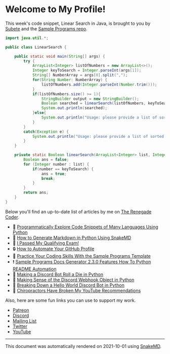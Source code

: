 # Welcome to My Profile!

This week's code snippet, Linear Search in Java, is brought to you by [Subete](https://subete.therenegadecoder.com/en/latest/) and the [Sample Programs repo](https://sample-programs.therenegadecoder.com/).

```Java
import java.util.*;

public class LinearSearch {

    public static void main(String[] args) {
        try {
            ArrayList<Integer> listOfNumbers = new ArrayList<>();
            Integer keyToSearch = Integer.parseInt(args[1]);
            String[] NumberArray = args[0].split(",");
            for(String Number: NumberArray) {
                listOfNumbers.add(Integer.parseInt(Number.trim()));
            }
            if(listOfNumbers.size() >= 1){
                StringBuilder output = new StringBuilder();
                Boolean searched = linearSearch(listOfNumbers, keyToSearch);
                System.out.println(searched);
            }else{
                System.out.println("Usage: please provide a list of sorted integers (\"1, 4, 5, 11, 12\") and the integer to find (\"11\")");
            }
        }
        catch(Exception e) {
            System.out.println("Usage: please provide a list of sorted integers (\"1, 4, 5, 11, 12\") and the integer to find (\"11\")");
        }
    }

    private static Boolean linearSearch(ArrayList<Integer> list, Integer keyToSearch) {
        Boolean ans = false;
        for (Integer number : list) {
            if(number == keyToSearch) {
                ans = true;
                break;
            }
        }
        return ans;
    }
}
```

Below you'll find an up-to-date list of articles by me on [The Renegade Coder](https://therenegadecoder.com).

- :seedling: [Programmatically Explore Code Snippets of Many Languages Using Python](https://therenegadecoder.com/code/programmatically-explore-code-snippets-of-many-languages-using-python/)
- :gem: [How to Generate Markdown in Python Using SnakeMD](https://therenegadecoder.com/code/how-to-generate-markdown-in-python-using-snakemd/)
- :door: [I Passed My Qualifying Exam!](https://therenegadecoder.com/blog/i-passed-my-qualifying-exam/)
- :lock: [How to Automate Your GitHub Profile](https://therenegadecoder.com/code/how-to-automate-your-github-profile/)
- :door: [Practice Your Coding Skills With the Sample Programs Template](https://therenegadecoder.com/meta/practice-your-coding-skills-with-the-sample-programs-template/)
- :exclamation: [Sample Programs Docs Generator 2.3.0 Features How To Python README Automation](https://therenegadecoder.com/meta/sample-programs-docs-generator-2-3-0-features-how-to-python-readme-automation/)
- :seedling: [Making a Discord Bot Roll a Die in Python](https://therenegadecoder.com/code/making-a-discord-bot-roll-a-die-in-python/)
- :gem: [Making Sense of the Discord Webhook Object in Python](https://therenegadecoder.com/code/making-sense-of-the-discord-webhook-object-in-python/)
- :door: [Breaking Down a Hello World Discord Bot in Python](https://therenegadecoder.com/code/breaking-down-a-hello-world-discord-bot-in-python/)
- :dango: [Chiropractors Have Broken My YouTube Recommendations](https://therenegadecoder.com/blog/chiropractors-have-broken-my-youtube-recommendations/)

Also, here are some fun links you can use to support my work.

- [Patreon](https://www.patreon.com/TheRenegadeCoder)
- [Discord](https://discord.gg/Jhmtj7Z)
- [Mailing List](https://newsletter.therenegadecoder.com/)
- [Twitter](https://twitter.com/RenegadeCoder94)
- [YouTube](https://www.youtube.com/channel/UCpyoVwOqYRlSAEUPEn7P9hw)

---

This document was automatically rendered on 2021-10-01 using [SnakeMD](https://snakemd.therenegadecoder.com).